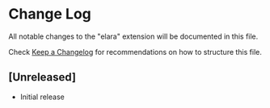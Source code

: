 # Change Log

All notable changes to the "elara" extension will be documented in this file.

Check [Keep a Changelog](http://keepachangelog.com/) for recommendations on how to structure this file.

## [Unreleased]

- Initial release